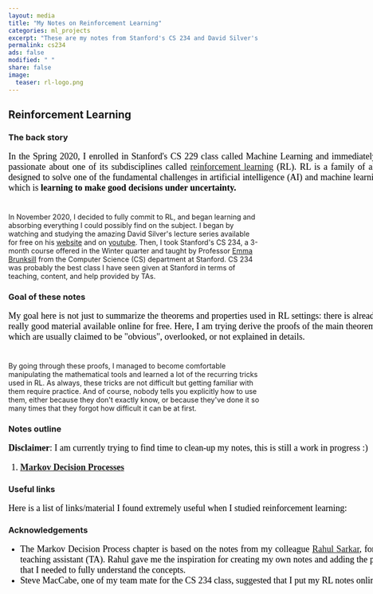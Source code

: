 ```yaml
---                                                                             
layout: media                                                                   
title: "My Notes on Reinforcement Learning"
categories: ml_projects                                                            
excerpt: "These are my notes from Stanford's CS 234 and David Silver's lecture series"
permalink: cs234
ads: false                                                                      
modified: " "                                                                   
share: false                                                                    
image:                                                                          
  teaser: rl-logo.png
---
```

<style>
.paragraph{
    text-align: justify;
    font-size: 18px;
    width: 800px;
    color: black;
    font-family: Georgia;

}  
</style>

<h2>Reinforcement Learning</h2>
<h3>The back story</h3>
<p class="paragraph">
In the Spring 2020, I enrolled in Stanford's CS 229 class called Machine Learning and immediately became passionate about one of its subdisciplines called <a href="https://www.youtube.com/watch?v=2pWv7GOvuf0">reinforcement learning</a> (RL). RL is a family of algorithms designed to solve one of the fundamental challenges in artificial intelligence (AI) and machine learning (ML), which is <b>learning to make good decisions under uncertainty.</b><br/><br/>

In November 2020, I decided to fully commit to RL, and began learning and absorbing everything I could possibly find on the subject. I began by watching and studying the amazing David Silver's lecture series available for free on his <a href="https://www.davidsilver.uk/teaching/"> website</a> and on <a href="https://www.youtube.com/watch?v=2pWv7GOvuf0">youtube</a>. Then, I took Stanford's CS 234, a 3-month course offered in the Winter quarter and taught by Professor <a href="https://cs.stanford.edu/people/ebrun/">Emma Brunksill</a> from the Computer Science (CS) department at Stanford. CS 234 was probably the best class I have seen given at Stanford in terms of teaching, content, and help provided by TAs.

<h3>Goal of these notes</h3>
<p class="paragraph">
My goal here is not just to summarize the theorems and properties used in RL settings: there is already a lot of really good material available online for free. Here, I am trying derive the proofs of the main theorems/results, which are usually claimed to be "obvious", overlooked, or not explained in details.<br/><br/>

By going through these proofs, I managed to become comfortable manipulating the mathematical tools and learned a lot of the recurring tricks used in RL. As always, these tricks are not difficult but getting familiar with them require practice. And of course, nobody tells you explicitly how to use them, either because they don't exactly know, or because they've done it so many times that they forgot how difficult it can be at first.
<!-- Just as an example, most of the tricks involve comfortably manipulating conditional expecations and using the tower property. -->
</p>

<h3>Notes outline</h3>
<p class="paragraph">
<b>Disclaimer</b>: I am currently trying to find time to clean-up my notes, this is still a work in progress :)
</p>
<p class="paragraph">
    <ol type = "1">
        <li class="paragraph"> <a href="/papers/mdp_new.pdf" style="font-weight: bold">Markov Decision Processes</a></li>
    </ol>
</p>

<h3>Useful links</h3>
<p class="paragraph">
Here is a list of links/material I found extremely useful when I studied reinforcement learning:
</p>

<h3>Acknowledgements</h3>
<p class="paragraph">
<ul>
<li class="paragraph"> The Markov Decision Process chapter is based on the notes from my colleague <a href="https://web.stanford.edu/~rsarkar/">Rahul Sarkar</a>, former CS 234 teaching assistant (TA). Rahul gave me the inspiration for creating my own notes and adding the proofs/details that I needed to fully understand the concepts.</li>
<li class="paragraph">Steve MacCabe, one of my team mate for the CS 234 class, suggested that I put my RL notes online.</li>
</ul>
</p>

